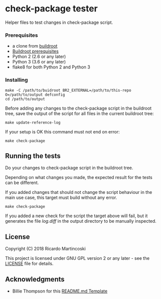 # check-package tester

Helper files to test changes in check-package script.

### Prerequisites

* a clone from [buildroot](https://github.com/buildroot/buildroot.git)
* [Buildroot prerequisites](http://nightly.buildroot.org/#requirement-mandatory)
* Python 2 (2.6 or any later)
* Python 3 (3.6 or any later)
* flake8 for both Python 2 and Python 3

### Installing

```
make -C /path/to/buidroot BR2_EXTERNAL=/path/to/this-repo O=/path/to/output defconfig
cd /path/to/output
```

Before adding any changes to the check-package script in the buildroot tree,
save the output of the script for all files in the current buildroot tree:
```
make update-reference-log
```

If your setup is OK this command must not end on error:
```
make check-package
```

## Running the tests

Do your changes to check-package script in the buildroot tree.

Depending on what changes you made, the expected result for the tests can be
different.

If you added changes that should not change the script behaviour in the main use
case, this target must build without any error.
```
make check-package
```

If you added a new check for the script the target above will fail, but it
generates the file *log.diff* in the output directory to be manually inspected.

## License

Copyright (C) 2018  Ricardo Martincoski

This project is licensed under GNU GPL version 2 or any later - see the
[LICENSE](LICENSE) file for details.

## Acknowledgments

* Billie Thompson for this [README.md Template](https://gist.github.com/PurpleBooth/109311bb0361f32d87a2)


